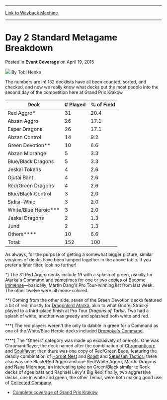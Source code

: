 
---
[Link to Wayback Machine](https://web.archive.org/web/20150425201937/http://magic.wizards.com/en/events/coverage/gpkra15/day-2-metagame-2015-04-19)

[_metadata_:author]:- "Tobi Henke"
[_metadata_:description]:- "The numbers are in! 152 decklists have all been counted, sorted, and checked, and now we really know what decks put the most people into the second day of the competition here at Grand Prix Kraków."
[_metadata_:generator]:- "Drupal 7 (http://drupal.org)"
[_metadata_:node]:- "379846"
[_metadata_:publish_date]:- "2015-04-19"
[_metadata_:source]:- "div-main-content"
[_metadata_:title]:- "Day 2 Standard Metagame Breakdown"
[_metadata_:wayback_capture_timestamp]:- "2015-04-25 20:19:37"
[_metadata_:wayback_raw_url]:- "https://web.archive.org/web/20150425201937id_/http://magic.wizards.com/en/events/coverage/gpkra15/day-2-metagame-2015-04-19"
[_metadata_:wayback_url]:- "http://magic.wizards.com/en/events/coverage/gpkra15/day-2-metagame-2015-04-19"
---


Day 2 Standard Metagame Breakdown
=================================



 Posted in **Event Coverage**
 on April 19, 2015 






![](https://media.magic.wizards.com/styles/auth_small/public/images/person/henke_author.jpg)
By Tobi Henke










The numbers are in! 152 decklists have all been counted, sorted, and checked, and now we really know what decks put the most people into the second day of the competition here at Grand Prix Kraków.





| Deck | # Played | % of Field |
| --- | --- | --- |
| Red Aggro\* | 31 | 20.4 |
| Abzan Aggro | 26 | 17.1 |
| Esper Dragons | 26 | 17.1 |
| Abzan Control | 14 | 9.2 |
| Green Devotion\*\* | 10 | 6.6 |
| Abzan Midrange | 5 | 3.3 |
| Blue/Black Dragons | 5 | 3.3 |
| Jeskai Tokens | 4 | 2.6 |
| Ojutai Bant | 4 | 2.6 |
| Red/Green Dragons | 4 | 2.6 |
| Blue/Black Control | 3 | 2.0 |
| Sidisi-Whip | 3 | 2.0 |
| White/Blue Heroic\*\*\* | 3 | 2.0 |
| Jeskai Dragons | 2 | 1.3 |
| Jund | 2 | 1.3 |
| Others\*\*\*\* | 10 | 6.6 |
| Total: | 152 | 100 |


As always, for the purpose of getting a somewhat bigger picture, similar versions of decks have been lumped together in the above table. If you prefer a finer filter, look no further!



\*) The 31 Red Aggro decks include 19 with a splash of green, usually for [Atarka's Command](http://gatherer.wizards.com/Pages/Card/Details.aspx?name=Atarka%27s+Command) and sometimes for one or two copies of [Become Immense](http://gatherer.wizards.com/Pages/Card/Details.aspx?name=Become+Immense)—basically, Martin Dang's Pro Tour-winning list from last week. The other twelve were all mono-colored.



\*\*) Coming from the other side, seven of the Green Devotion decks featured a bit of red, mostly for [Dragonlord Atarka](http://gatherer.wizards.com/Pages/Card/Details.aspx?name=Dragonlord+Atarka), akin to what Ondřej Stráský played to a third-place finish at Pro Tour *Dragons of Tarkir*. Two had a splash of white, another was greedy and splashed both white and red.



\*\*\*) The red players weren't the only to dabble in green for a Command as one of the White/Blue Heroic decks included [Dromoka's Command](http://gatherer.wizards.com/Pages/Card/Details.aspx?name=Dromoka%27s+Command).



\*\*\*\*) The "Others" category was made up exclusively of one-ofs. One was Chromantiflayer, the deck named after the combination of [Chromanticore](http://gatherer.wizards.com/Pages/Card/Details.aspx?name=Chromanticore) and [Soulflayer](http://gatherer.wizards.com/Pages/Card/Details.aspx?name=Soulflayer); then there was one copy of Red/Green Bees, featuring the deadly combination of [Hornet Nest](http://gatherer.wizards.com/Pages/Card/Details.aspx?name=Hornet+Nest) and [Roast](http://gatherer.wizards.com/Pages/Card/Details.aspx?name=Roast) and [Setessan Tactics](http://gatherer.wizards.com/Pages/Card/Details.aspx?name=Setessan+Tactics); there also was one Black/Red Aggro and one Red/White Aggro, Mardu Dragons and Naya Midrange, an interesting take on Green/Black similar to Rock decks of ages past and Raphaël Lévy's Big Red; finally, two aggressive decks, one in white and green, the other Temur, were both making good use of [Collected Company](http://gatherer.wizards.com/Pages/Card/Details.aspx?name=Collected+Company).


* [Complete coverage of Grand Prix Kraków](/node/378316)

 




